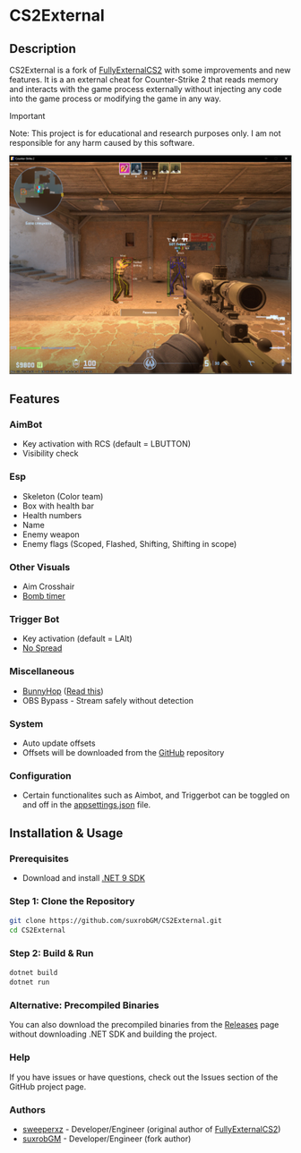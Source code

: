 # CS2External

## Description

CS2External is a fork of [FullyExternalCS2](https://github.com/sweeperxz/FullyExternalCS2) with some improvements and new features.
It is a an external cheat for Counter-Strike 2 that reads memory and interacts with the game process externally without injecting any code into the game process or modifying the game in any way.

> [!IMPORTANT]
> Note: This project is for educational and research purposes only. I am not responsible for any harm caused by this software.

![SS](docs/photo.png)

## Features

### AimBot

- Key activation with RCS (default = LBUTTON)
- Visibility check

### Esp

- Skeleton (Color team)
- Box with health bar
- Health numbers
- Name
- Enemy weapon
- Enemy flags (Scoped, Flashed, Shifting, Shifting in scope)

### Other Visuals

- Aim Crosshair
- [Bomb timer](https://streamable.com/ylouzc)

### Trigger Bot

- Key activation (default = LAlt)
- [No Spread](https://streamable.com/9ltv4n)

### Miscellaneous

- [BunnyHop](https://streamable.com/3r09m1) ([Read this](src/CS2External/Core/Entities/Player.cs#L64))
- OBS Bypass - Stream safely without detection

### System

- Auto update offsets
- Offsets will be downloaded from the [GitHub](https://github.com/a2x/cs2-dumper) repository

### Configuration

- Certain functionalites such as Aimbot, and Triggerbot can be toggled on and off in the [appsettings.json](./src/CS2External/appsettings.json) file.

## Installation & Usage

### Prerequisites

- Download and install [.NET 9 SDK](https://dotnet.microsoft.com/en-us/download/dotnet)

### Step 1: Clone the Repository

```bash
git clone https://github.com/suxrobGM/CS2External.git
cd CS2External
```

### Step 2: Build & Run

```bash
dotnet build
dotnet run
```

### Alternative: Precompiled Binaries

You can also download the precompiled binaries from the [Releases](https://github.com/suxrobgm/CS2External/releases) page without downloading .NET SDK and building the project.

### Help

If you have issues or have questions, check out the Issues section of the GitHub project page.

### Authors

- [sweeperxz](https://github.com/sweeperxz) - Developer/Engineer (original author of [FullyExternalCS2](https://github.com/sweeperxz/FullyExternalCS2))
- [suxrobGM](https://github.com/suxrobGM) - Developer/Engineer (fork author)
